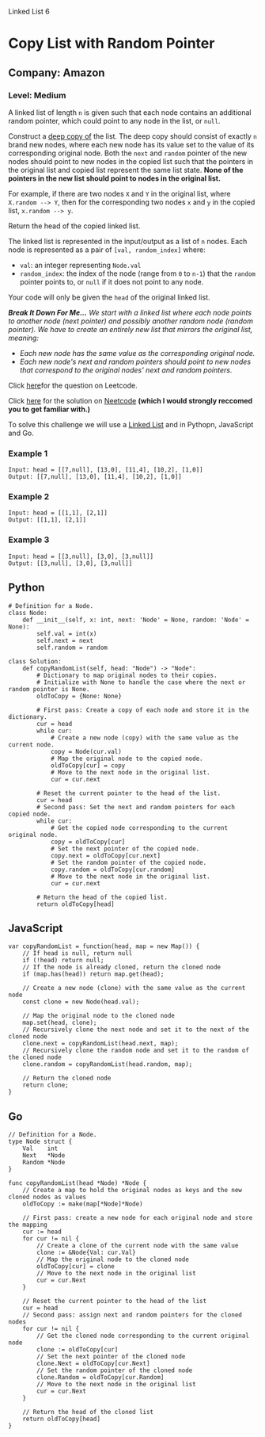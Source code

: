 Linked List 6
# Copy List with Random Pointer
## Company: Amazon
### Level: Medium

A linked list of length `n` is given such that each node contains an additional random pointer, which could point to any node in the list, or `null`.

Construct a [deep copy of](https://en.wikipedia.org/wiki/Object_copying#Deep_copy) the list. The deep copy should consist of exactly `n` brand new nodes, where each new node has its value set to the value of its corresponding original node. Both the `next` and `random` pointer of the new nodes should point to new nodes in the copied list such that the pointers in the original list and copied list represent the same list state. **None of the pointers in the new list should point to nodes in the original list.**

For example, if there are two nodes `X` and `Y` in the original list, where `X.random --> Y`, then for the corresponding two nodes `x` and `y` in the copied list, `x.random --> y`.

Return the head of the copied linked list.

The linked list is represented in the input/output as a list of `n` nodes. Each node is represented as a pair of `[val, random_index]` where:

- `val`: an integer representing `Node.val`
- `random_index`: the index of the node (range from `0` to `n-1`) that the `random` pointer points to, or `null` if it does not point to any node.

Your code will only be given the `head` of the original linked list.

***Break It Down For Me...***
*We start with a linked list where each node points to another node (next pointer) and possibly another random node (random pointer).*
*We have to create an entirely new list that mirrors the original list, meaning:*
- *Each new node has the same value as the corresponding original node.*
- *Each new node's next and random pointers should point to new nodes that correspond to the original nodes' next and random pointers.*

Click [here](https://leetcode.com/problems/copy-list-with-random-pointer/description/)for the question on Leetcode.

Click [here](https://www.youtube.com/watch?v=5Y2EiZST97Y) for the solution on [Neetcode](https://neetcode.io/) **(which I would strongly reccomed you to get familiar with.)**

To solve this challenge we will use a [Linked List](https://www.geeksforgeeks.org/introduction-to-linked-list-data-structure-and-algorithm-tutorial/) and in Pythopn, JavaScript and Go.

### Example 1
```
Input: head = [[7,null], [13,0], [11,4], [10,2], [1,0]]
Output: [[7,null], [13,0], [11,4], [10,2], [1,0]]
```

### Example 2
```
Input: head = [[1,1], [2,1]]
Output: [[1,1], [2,1]]
```

### Example 3
```
Input: head = [[3,null], [3,0], [3,null]]
Output: [[3,null], [3,0], [3,null]]
```

## Python
```
# Definition for a Node.
class Node:
    def __init__(self, x: int, next: 'Node' = None, random: 'Node' = None):
        self.val = int(x)
        self.next = next
        self.random = random

class Solution:
    def copyRandomList(self, head: "Node") -> "Node":
        # Dictionary to map original nodes to their copies.
        # Initialize with None to handle the case where the next or random pointer is None.
        oldToCopy = {None: None}

        # First pass: Create a copy of each node and store it in the dictionary.
        cur = head
        while cur:
            # Create a new node (copy) with the same value as the current node.
            copy = Node(cur.val)
            # Map the original node to the copied node.
            oldToCopy[cur] = copy
            # Move to the next node in the original list.
            cur = cur.next

        # Reset the current pointer to the head of the list.
        cur = head
        # Second pass: Set the next and random pointers for each copied node.
        while cur:
            # Get the copied node corresponding to the current original node.
            copy = oldToCopy[cur]
            # Set the next pointer of the copied node.
            copy.next = oldToCopy[cur.next]
            # Set the random pointer of the copied node.
            copy.random = oldToCopy[cur.random]
            # Move to the next node in the original list.
            cur = cur.next

        # Return the head of the copied list.
        return oldToCopy[head]
```

## JavaScript
```
var copyRandomList = function(head, map = new Map()) {
    // If head is null, return null
    if (!head) return null;
    // If the node is already cloned, return the cloned node
    if (map.has(head)) return map.get(head);

    // Create a new node (clone) with the same value as the current node
    const clone = new Node(head.val);

    // Map the original node to the cloned node
    map.set(head, clone);
    // Recursively clone the next node and set it to the next of the cloned node
    clone.next = copyRandomList(head.next, map);
    // Recursively clone the random node and set it to the random of the cloned node
    clone.random = copyRandomList(head.random, map);

    // Return the cloned node
    return clone;
}
```

## Go
```
// Definition for a Node.
type Node struct {
    Val    int
    Next   *Node
    Random *Node
}

func copyRandomList(head *Node) *Node {
    // Create a map to hold the original nodes as keys and the new cloned nodes as values
    oldToCopy := make(map[*Node]*Node)
    
    // First pass: create a new node for each original node and store the mapping
    cur := head
    for cur != nil {
        // Create a clone of the current node with the same value
        clone := &Node{Val: cur.Val}
        // Map the original node to the cloned node
        oldToCopy[cur] = clone
        // Move to the next node in the original list
        cur = cur.Next
    }

    // Reset the current pointer to the head of the list
    cur = head
    // Second pass: assign next and random pointers for the cloned nodes
    for cur != nil {
        // Get the cloned node corresponding to the current original node
        clone := oldToCopy[cur]
        // Set the next pointer of the cloned node
        clone.Next = oldToCopy[cur.Next]
        // Set the random pointer of the cloned node
        clone.Random = oldToCopy[cur.Random]
        // Move to the next node in the original list
        cur = cur.Next
    }

    // Return the head of the cloned list
    return oldToCopy[head]
}
```
